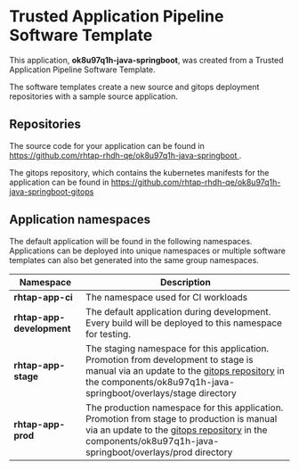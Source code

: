 # Trusted Application Pipeline Software Template

This application, **ok8u97q1h-java-springboot**, was created from a Trusted Application Pipeline Software Template.

The software templates create a new source and gitops deployment repositories with a sample source application. 

## Repositories

The source code for your application can be found in [https://github.com/rhtap-rhdh-qe/ok8u97q1h-java-springboot ](https://github.com/rhtap-rhdh-qe/ok8u97q1h-java-springboot ).
 
The gitops repository, which contains the kubernetes manifests for the application can be found in 
[https://github.com/rhtap-rhdh-qe/ok8u97q1h-java-springboot-gitops ](https://github.com/rhtap-rhdh-qe/ok8u97q1h-java-springboot-gitops ) 

## Application namespaces 

The default application will be found in the following namespaces. Applications can be deployed into unique namespaces or multiple software templates can also bet generated into the same group namespaces.  

|  Namespace   |  Description   |  
| -------- | -------- |
| **rhtap-app-ci** | The namespace used for CI workloads |
| **rhtap-app-development** | The default application during development. Every build will be deployed to this namespace for testing. |
| **rhtap-app-stage** | The staging namespace for this application. Promotion from development to stage is manual via an update to the [gitops repository](https://github.com/rhtap-rhdh-qe/ok8u97q1h-java-springboot-gitops ) in the components/ok8u97q1h-java-springboot/overlays/stage directory |
| **rhtap-app-prod** | The production namespace for this application. Promotion from stage to production is manual via an update to the [gitops repository](https://github.com/rhtap-rhdh-qe/ok8u97q1h-java-springboot-gitops ) in the components/ok8u97q1h-java-springboot/overlays/prod directory |